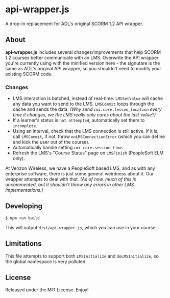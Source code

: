 # api-wrapper.js

A drop-in replacement for ADL's original SCORM 1.2 API wrapper.

## About

**api-wrapper.js** includes several changes/improvements that help SCORM 1.2 courses better communicate with an LMS. Overwrite the API wrapper you're currently using with the minified version here - the signutare is the same as ADL's original API wrapper, so you shouldn't need to modify your existing SCORM code.

### Changes

* LMS interaction is batched, instead of real-time. `LMSSetValue` will cache any data you want to send to the LMS. `LMSCommit` loops through the cache and sends the data. _(Why send `cmi.core.lesson_location` every time it changes, we the LMS really only cares about the last value?)_
* If a learner's status is `not attempted`, automatically set them to `incomplete`.
* Using an interval, check that the LMS connection is still active. If it is, call `LMSCommit`, if not, throw `onLMSConnectionError` (which you can define and kick the user out of the course).
* Automatically handle setting `cmi.core.session_time`.
* Refresh the LMS's "Course Status" page on `LMSFinish` (PeopleSoft ELM only).

At Verizon Wireless, we have a PeopleSoft based LMS, and as with any enterprise software, there is just some general weirdness about it. Our wrapper attempts to deal with that. _(As of now, much of this is uncommented, but it shouldn't throw any errors in other LMS implementations.)_


## Developing

```
$ npm run build

```
This will output `dist/api-wrapper.js`, which you can use in your course.


## Limitations

This file attempts to support both `LMSInitialize` and `doLMSInitialize`, so the global namespace is very polluted.


## License

Released under the MIT License. Enjoy!